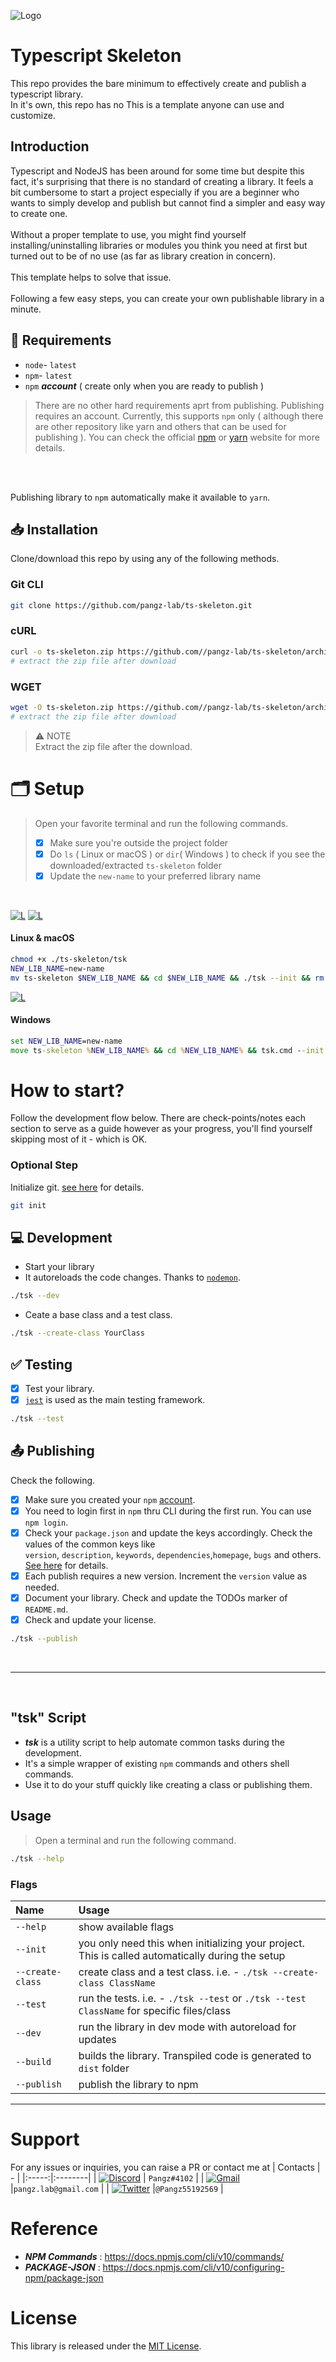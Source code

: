 ![Logo](https://raw.githubusercontent.com/pangz-lab/ts-skeleton/main/ts-skeleton.png)
# Typescript Skeleton
This repo provides the bare minimum to effectively create and publish a typescript library.<br>
In it's own, this repo has no This is a template anyone can use and customize.

## Introduction
Typescript and NodeJS has been around for some time but despite this fact, it's surprising that there is no standard of creating a library.
It feels a bit cumbersome to start a project especially if you are a beginner who wants to simply develop and publish but cannot find a simpler and easy way to create one.
<br>
<br>
Without a proper template to use, you might find yourself installing/uninstalling libraries or modules you think you need at first but turned out to be of no use (as far as library creation in concern).
<br>
<br>
This template helps to solve that issue.
<br>
<br>
Following a few easy steps, you can create your own publishable library in a minute.

## 📑 Requirements
- `node`- `latest`
- `npm`- `latest`
- `npm` ***account***  ( create only when you are ready to publish )

> There are no other hard requirements aprt from publishing. Publishing requires an account. Currently, this supports `npm` only ( although there are other repository like yarn and others that can be used for publishing ). You can check the official [npm](https://docs.npmjs.com/about-the-public-npm-registry) or [yarn](https://classic.yarnpkg.com/lang/en/docs/publishing-a-package/) website for more details. 
<br>
<br>

Publishing library to `npm` automatically make it available to `yarn`.

## 📥 Installation
Clone/download this repo by using any of the following methods.
### Git CLI
```bash
git clone https://github.com/pangz-lab/ts-skeleton.git
```

### cURL
```bash
curl -o ts-skeleton.zip https://github.com//pangz-lab/ts-skeleton/archive/refs/heads/main.zip
# extract the zip file after download
```

### WGET
```bash
wget -O ts-skeleton.zip https://github.com//pangz-lab/ts-skeleton/archive/refs/heads/main.zip
# extract the zip file after download
```

> ⚠️ NOTE <br>
> Extract the zip file after the download.

# 🗂 Setup
>
> Open your favorite terminal and run the following commands.
> - [x] Make sure you're outside the project folder
> - [x] Do `ls` ( Linux or macOS ) or `dir`( Windows ) to check if you see the downloaded/extracted `ts-skeleton` folder
> - [x] Update the `new-name` to your preferred library name
<br>

[![L](https://skillicons.dev/icons?i=linux)](-) [![L](https://skillicons.dev/icons?i=apple)](-)
#### Linux & macOS
```bash
chmod +x ./ts-skeleton/tsk
NEW_LIB_NAME=new-name
mv ts-skeleton $NEW_LIB_NAME && cd $NEW_LIB_NAME && ./tsk --init && rm -rf .git
```

[![L](https://skillicons.dev/icons?i=windows)](-)
#### Windows 
```cmd
set NEW_LIB_NAME=new-name
move ts-skeleton %NEW_LIB_NAME% && cd %NEW_LIB_NAME% && tsk.cmd --init && rmdir /s /q .git
```

# How to start?
Follow the development flow below. There are check-points/notes each section to serve as a guide however
as your progress, you'll find yourself skipping most of it - which is OK.

### Optional Step
Initialize git. [see here](https://cli.github.com/) for details.
```bash
git init
```

## 💻 Development
- Start your library
- It autoreloads the code changes. Thanks to [`nodemon`](https://nodemon.io/).
```bash
./tsk --dev
```
- Ceate a base class and a test class.
```bash
./tsk --create-class YourClass
```

## ✅ Testing
- [x] Test your library.
- [x] [`jest`](https://jestjs.io/) is used as the main testing framework.
```bash
./tsk --test
```

## 📤 Publishing
Check the following.
- [x] Make sure you created your `npm` [account](https://docs.npmjs.com/creating-a-new-npm-user-account).
- [x] You need to login first in `npm` thru CLI during the first run. You can use `npm login`.
- [x] Check your `package.json` and update the keys accordingly. Check the values of the common keys like
 <br>`version`, `description`, `keywords`, `dependencies`,`homepage`, `bugs` and others. [See here](https://docs.npmjs.com/cli/v10/configuring-npm/package-json) for details.
- [x] Each publish requires a new version. Increment the `version` value as needed.
- [x] Document your library. Check and update the TODOs marker of `README.md`.
- [x] Check and update your license.

```bash
./tsk --publish
```
<br>
<hr>
<br>

## "tsk" Script
- ***tsk*** is a utility script to help automate common tasks during the development.
- It's a simple wrapper of existing `npm` commands and others shell commands.
- Use it to do your stuff quickly like creating a class or publishing them.
## Usage
> Open a terminal and run the following command.
```bash
./tsk --help
```
### Flags
| Name   |  Usage |
|:-----|:--------|
| `--help` | show available flags |
| `--init` | you only need this when initializing your project. This is called automatically during the setup |
| `--create-class` | create class and a test class. i.e. - `./tsk --create-class ClassName`|
| `--test` | run the tests. i.e. - `./tsk --test` or `./tsk --test ClassName` for specific files/class|
| `--dev` | run the library in dev mode with autoreload for updates |
| `--build` | builds the library. Transpiled code is generated to `dist` folder|
| `--publish` | publish the library to npm|

<hr>

# Support
For any issues or inquiries, you can raise a PR or contact me at
| Contacts    |  - |
|:-----:|:--------|
| [![Discord](https://skillicons.dev/icons?i=discord)](discordapp.com/585287860513669135) | `Pangz#4102` |
| [![Gmail](https://skillicons.dev/icons?i=gmail)](pangz.lab@gmail.com) |`pangz.lab@gmail.com` |
| [![Twitter](https://skillicons.dev/icons?i=twitter)](https://x.com/Pangz55192569?t=CEpyeN6IetPWqWkqyvweyQ&s=09) |`@Pangz55192569` |

# Reference
- ***NPM Commands*** : https://docs.npmjs.com/cli/v10/commands/
- ***PACKAGE-JSON*** : https://docs.npmjs.com/cli/v10/configuring-npm/package-json

# License
This library is released under the [MIT License](https://github.com/pangz-lab/ts-skeleton/blob/main/LICENSE).
